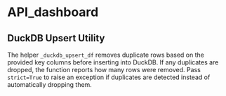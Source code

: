 # API_dashboard

## DuckDB Upsert Utility

The helper `_duckdb_upsert_df` removes duplicate rows based on the provided key columns before inserting into DuckDB. If any duplicates are dropped, the function reports how many rows were removed. Pass `strict=True` to raise an exception if duplicates are detected instead of automatically dropping them.

